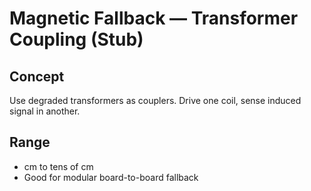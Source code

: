 # Magnetic Fallback — Transformer Coupling (Stub)

## Concept
Use degraded transformers as couplers. Drive one coil, sense induced signal in another.

## Range
- cm to tens of cm
- Good for modular board-to-board fallback
